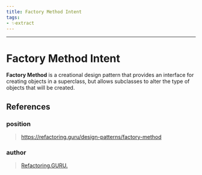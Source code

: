 ```yaml
---
title: Factory Method Intent
tags:
- ✨extract
---
```



---

# Factory Method Intent
**Factory Method** is a creational design pattern that provides an interface for creating objects in a superclass, but allows subclasses to alter the type of objects that will be created.
## References

### position
> https://refactoring.guru/design-patterns/factory-method
### author
> [Refactoring.GURU.](/Authors/Refactoring.GURU..md)
